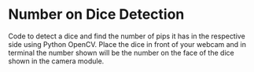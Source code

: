 # Number on Dice Detection

Code to detect a dice and find the number of pips it has in the respective side using Python OpenCV.
Place the dice in front of your webcam and in terminal the number shown will be the number on the face of the dice shown in the camera module.
